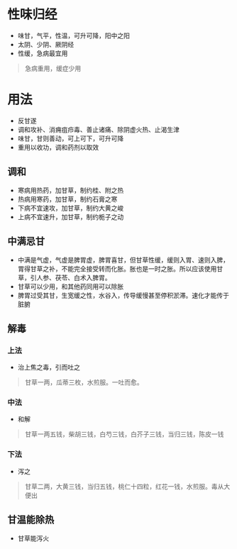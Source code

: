 # 性味归经
- 味甘，气平，性温，可升可降，阳中之阳
- 太阴、少阴、厥阴经
- 性缓，急病最宜用
>急病重用，缓症少用
# 用法
- 反甘遂
- 调和攻补、消痈疽疖毒、善止诸痛、除阴虚火热、止渴生津
- 味甘，甘则善动，可上可下，可升可降
- 重用以收功，调和药剂以取效
## 调和
- 寒病用热药，加甘草，制约桂、附之热
- 热病用寒药，加甘草，制约石膏之寒
- 下病不宜速攻，加甘草，制约大黄之峻
- 上病不宜速升，加甘草，制约栀子之动
## 中满忌甘
- 中满是气虚，气虚是脾胃虚，脾胃喜甘，但甘草性缓，缓则入胃、速则入脾，胃得甘草之补，不能完全接受转而化胀。胀也是一时之胀。所以应该使用甘草，引人参、茯苓、白术入脾胃。
- 甘草可以少用，和其他药同用可以除胀
- 脾胃过受其甘，生宽缓之性，水谷入，传导缓慢甚至停积淤滞。速化才能传于脏腑
## 解毒
### 上法
- 治上焦之毒，引而吐之
>甘草一两，瓜蒂三枚，水煎服。一吐而愈。
### 中法
- 和解
>甘草一两五钱，柴胡三钱，白芍三钱，白芥子三钱，当归三钱，陈皮一钱
### 下法
- 泻之
>甘草二两，大黄三钱，当归五钱，桃仁十四粒，红花一钱，水煎服。毒从大便出
## 甘温能除热
- 甘草能泻火